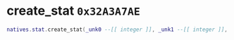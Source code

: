 # create_stat `0x32A3A7AE`

```lua
natives.stat.create_stat(_unk0 --[[ integer ]], _unk1 --[[ integer ]], _unk2 --[[ integer ]], _unk3 --[[ integer ]])
```